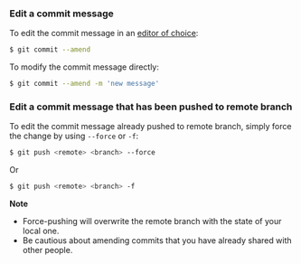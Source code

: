 ### Edit a commit message

To edit the commit message in an [editor of choice](https://github.com/mlin6436/eden/blob/master/github/git%20configuration.md):

```bash
$ git commit --amend
```

To modify the commit message directly:

```bash
$ git commit --amend -m 'new message'
```

### Edit a commit message that has been pushed to remote branch

To edit the commit message already pushed to remote branch, simply force the change by using `--force` or `-f`:

```bash
$ git push <remote> <branch> --force
```

Or

```bash
$ git push <remote> <branch> -f
```

**Note**

- Force-pushing will overwrite the remote branch with the state of your local one.
- Be cautious about amending commits that you have already shared with other people.
